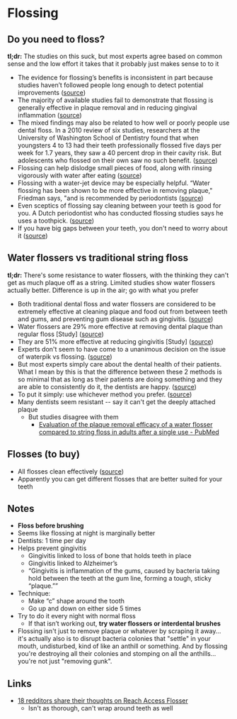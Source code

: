 # Flossing

## Do you need to floss?

**tl;dr:** The studies on this suck, but most experts agree based on common sense and the low effort it takes that it probably just makes sense to to it

- The evidence for flossing’s benefits is inconsistent in part because studies haven’t followed people long enough to detect potential improvements ([source](https://www.consumerreports.org/beauty-personal-care/should-you-bother-to-floss-your-teeth/#:~:text=the%20evidence%20for%20flossing%E2%80%99s%20benefits%20is%20inconsistent%20in%20part%20because%20studies%20haven%E2%80%99t%20followed%20people%20long%20enough%20to%20detect%20potential%20improvements))
- The majority of available studies fail to demonstrate that flossing is generally effective in plaque removal and in reducing gingival inflammation ([source](https://www.consumerreports.org/beauty-personal-care/should-you-bother-to-floss-your-teeth/#:~:text=the%20majority%20of%20available%20studies%20fail%20to%20demonstrate%20that%20flossing%20is%20generally%20effective%20in%20plaque%20removal%20and%20in%20reducing%20gingival%20inflammation))
- The mixed findings may also be related to how well or poorly people use dental floss. In a 2010 review of six studies, researchers at the University of Washington School of Dentistry found that when youngsters 4 to 13 had their teeth professionally flossed five days per week for 1.7 years, they saw a 40 percent drop in their cavity risk. But adolescents who flossed on their own saw no such benefit. ([source](https://www.consumerreports.org/beauty-personal-care/should-you-bother-to-floss-your-teeth/#:~:text=The%20mixed,such%20benefit.))
- Flossing can help dislodge small pieces of food, along with rinsing vigorously with water after eating ([source](https://www.consumerreports.org/beauty-personal-care/should-you-bother-to-floss-your-teeth/#:~:text=flossing%20can%20help%20dislodge%20small%20pieces%20of%20food%2C%20along%20with%20rinsing%20vigorously%20with%20water%20after%20eating))
- Flossing with a water-jet device may be especially helpful. “Water flossing has been shown to be more effective in removing plaque," Friedman says, "and is recommended by periodontists ([source](https://www.consumerreports.org/beauty-personal-care/should-you-bother-to-floss-your-teeth/#:~:text=flossing%20with%20a%20water-jet%20device%20may%20be%20especially%20helpful.%20%E2%80%9Cwater%20flossing%20has%20been%20shown%20to%20be%20more%20effective%20in%20removing%20plaque%2C%22%20friedman%20says%2C%20%22and%20is%20recommended%20by%20periodontists))
- Even sceptics of flossing say cleaning between your teeth is good for you. A Dutch periodontist who has conducted flossing studies says he uses a toothpick. ([source](https://www.bbc.com/news/health-36962667#:~:text=even%20sceptics%20of%20flossing%20say%20cleaning%20between%20your%20teeth%20is%20good%20for%20you.%20a%20dutch%20periodontist%20who%20has%20conducted%20flossing%20studies%20says%20he%20uses%20a%20toothpick.))
- If you have big gaps between your teeth, you don't need to worry about it ([source](https://www.reddit.com/r/NoStupidQuestions/comments/266x2q/why_are_americans_so_obsessed_with_flossing/#:~:text=if%20you%20have%20big%20gaps%20between%20your%20teeth%2C%20you%20don't%20need%20to%20worry%20about%20it))

## Water flossers vs traditional string floss

**tl;dr:** There's some resistance to water flossers, with the thinking they can't get as much plaque off as a string. Limited studies show water flossers actually better. Difference is up in the air; go with what you prefer

- Both traditional dental floss and water flossers are considered to be extremely effective at cleaning plaque and food out from between teeth and gums, and preventing gum disease such as gingivitis. ([source](https://www.reddit.com/r/Dentistry/comments/4wafoj/water_flossers_vs_string_floss/#:~:text=both%20traditional%20dental%20floss%20and%20water%20flossers%20are%20considered%20to%20be%20extremely%20effective%20at%20cleaning%20plaque%20and%20food%20out%20from%20between%20teeth%20and%20gums%2C%20and%20preventing%20gum%20disease%20such%20as%20gingivitis.))
- Water flossers are 29% more effective at removing dental plaque than regular floss [Study] ([source](https://www.reddit.com/r/Dentistry/comments/4wafoj/water_flossers_vs_string_floss/#:~:text=water%20flossers%20are%2029%25%20more%20effective%20at%20removing%20dental%20plaque%20than%20regular%20floss%20%5Bstudy%5D))
- They are 51% more effective at reducing gingivitis [Study] ([source](https://www.reddit.com/r/Dentistry/comments/4wafoj/water_flossers_vs_string_floss/#:~:text=they%20are%2051%25%20more%20effective%20at%20reducing%20gingivitis%20%5Bstudy%5D))
- Experts don't seem to have come to a unanimous decision on the issue of waterpik vs flossing. ([source](https://www.reddit.com/r/Dentistry/comments/4wafoj/water_flossers_vs_string_floss/#:~:text=experts%20don't%20seem%20to%20have%20come%20to%20a%20unanimous%20decision%20on%20the%20issue%20of%20waterpik%20vs%20flossing.))
- But most experts simply care about the dental health of their patients. What I mean by this is that the difference between these 2 methods is so minimal that as long as their patients are doing something and they are able to consistently do it, the dentists are happy. ([source](https://www.reddit.com/r/Dentistry/comments/4wafoj/water_flossers_vs_string_floss/#:~:text=but%20most%20experts%20simply%20care%20about%20the%20dental%20health%20of%20their%20patients.%20what%20i%20mean%20by%20this%20is%20that%20the%20difference%20between%20these%202%20methods%20is%20so%20minimal%20that%20as%20long%20as%20their%20patients%20are%20doing%20something%20and%20they%20are%20able%20to%20consistently%20do%20it%2C%20the%20dentists%20are%20happy.))
- To put it simply: use whichever method you prefer. ([source](https://www.reddit.com/r/Dentistry/comments/4wafoj/water_flossers_vs_string_floss/#:~:text=to%20put%20it%20simply%3A%20use%20whichever%20method%20you%20prefer.))
- Many dentists seem resistant -- say it can't get the deeply attached plaque
  - But studies disagree with them
    - [Evaluation of the plaque removal efficacy of a water flosser compared to string floss in adults after a single use - PubMed](https://pubmed.ncbi.nlm.nih.gov/24282867/)

## Flosses (to buy)

- All flosses clean effectively ([source](https://www.consumerreports.org/cro/toothbrushes/buying-guide/index.htm#:~:text=All%20flosses%20clean%20effectively))
- Apparently you can get different flosses that are better suited for your teeth

## Notes

- **Floss before brushing**
- Seems like flossing at night is marginally better
- Dentists: 1 time per day
- Helps prevent gingivitis
  - Gingivitis linked to loss of bone that holds teeth in place
  - Gingivitis linked to Alzheimer’s
  - “Gingivitis is inflammation of the gums, caused by bacteria taking hold between the teeth at the gum line, forming a tough, sticky “plaque.””
- Technique:
  - Make “c” shape around the tooth
  - Go up and down on either side 5 times
- Try to do it every night with normal floss
  - If that isn’t working out, **try water flossers or interdental brushes**
- Flossing isn't just to remove plaque or whatever by scraping it away... it's actually also is to disrupt bacteria colonies that "settle" in your mouth, undisturbed, kind of like an anthill or something. And by flossing you're destroying all their colonies and stomping on all the anthills... you're not just "removing gunk".

## Links

- [18 redditors share their thoughts on Reach Access Flosser](https://redditbests.com/reviews/reach-access-flosser-b0017tu2he)
  - Isn't as thorough, can't wrap around teeth as well
